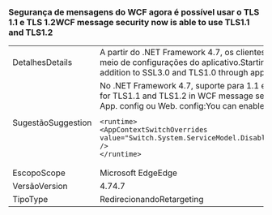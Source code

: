 ### <a name="wcf-message-security-now-is-able-to-use-tls11-and-tls12"></a><span data-ttu-id="173ab-101">Segurança de mensagens do WCF agora é possível usar o TLS 1.1 e TLS 1.2</span><span class="sxs-lookup"><span data-stu-id="173ab-101">WCF message security now is able to use TLS1.1 and TLS1.2</span></span>

|   |   |
|---|---|
|<span data-ttu-id="173ab-102">Detalhes</span><span class="sxs-lookup"><span data-stu-id="173ab-102">Details</span></span>|<span data-ttu-id="173ab-103">A partir do .NET Framework 4.7, os clientes podem configurar TLS 1.1 ou TLS 1.2 em segurança de mensagens do WCF além do SSL 3.0 e TLS 1.0 por meio de configurações do aplicativo.</span><span class="sxs-lookup"><span data-stu-id="173ab-103">Starting in the .NET Framework 4.7, customers can configure either TLS1.1 or TLS1.2 in WCF message security in addition to SSL3.0 and TLS1.0 through application configuration settings.</span></span>|
|<span data-ttu-id="173ab-104">Sugestão</span><span class="sxs-lookup"><span data-stu-id="173ab-104">Suggestion</span></span>|<span data-ttu-id="173ab-105">No .NET Framework 4.7, suporte para 1.1 e TLS 1.2 em segurança de mensagens do WCF é desativado por padrão.</span><span class="sxs-lookup"><span data-stu-id="173ab-105">In the .NET Framework 4.7, support for TLS1.1 and TLS1.2 in WCF message security is disabled by default.</span></span> <span data-ttu-id="173ab-106">Você pode habilitá-lo adicionando a seguinte linha ao <code>&lt;runtime&gt;</code> seção do arquivo App. config ou Web. config:</span><span class="sxs-lookup"><span data-stu-id="173ab-106">You can enable it by adding the following line to the <code>&lt;runtime&gt;</code> section of the app.config or web.config file:</span></span><pre><code class="language-xml">&lt;runtime&gt;&#13;&#10;&lt;AppContextSwitchOverrides value=&quot;Switch.System.ServiceModel.DisableUsingServicePointManagerSecurityProtocols=false;Switch.System.Net.DontEnableSchUseStrongCrypto=false&quot; /&gt;&#13;&#10;&lt;/runtime&gt;&#13;&#10;</code></pre>|
|<span data-ttu-id="173ab-107">Escopo</span><span class="sxs-lookup"><span data-stu-id="173ab-107">Scope</span></span>|<span data-ttu-id="173ab-108">Microsoft Edge</span><span class="sxs-lookup"><span data-stu-id="173ab-108">Edge</span></span>|
|<span data-ttu-id="173ab-109">Versão</span><span class="sxs-lookup"><span data-stu-id="173ab-109">Version</span></span>|<span data-ttu-id="173ab-110">4.7</span><span class="sxs-lookup"><span data-stu-id="173ab-110">4.7</span></span>|
|<span data-ttu-id="173ab-111">Tipo</span><span class="sxs-lookup"><span data-stu-id="173ab-111">Type</span></span>|<span data-ttu-id="173ab-112">Redirecionando</span><span class="sxs-lookup"><span data-stu-id="173ab-112">Retargeting</span></span>|

